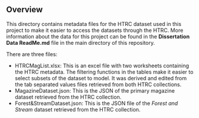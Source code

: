 ## Overview

This directory contains metadata files for the HTRC dataset used in this project to make it easier to access the datasets through the HTRC. More information about the data for this project can be found in the __Dissertation Data ReadMe.md__ file in the main directory of this repository. 

There are three files: 
- HTRCMagList.xlsx: This is an excel file with two worksheets containing the HTRC metadata. The filtering functions in the tables make it easier to select subsets of the dataset to model. It was derived and edited from the tab separated values files retrieved from both HTRC collections. 
- MagazineDataset.json: This is the JSON of the primary magazine dataset retrieved from the HTRC collection.
- Forest&StreamDataset.json: This is the JSON file of the *Forest and Stream* dataset retrieved from the HTRC collection. 
